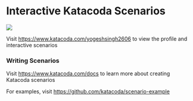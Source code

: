 # Interactive Katacoda Scenarios

[![](http://shields.katacoda.com/katacoda/yogeshsingh2606/count.svg)](https://www.katacoda.com/yogeshsingh2606 "Get your profile on Katacoda.com")

Visit https://www.katacoda.com/yogeshsingh2606 to view the profile and interactive scenarios

### Writing Scenarios
Visit https://www.katacoda.com/docs to learn more about creating Katacoda scenarios

For examples, visit https://github.com/katacoda/scenario-example
